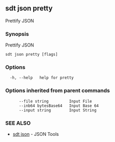 ## sdt json pretty

Prettify JSON

### Synopsis

Prettify JSON

```
sdt json pretty [flags]
```

### Options

```
  -h, --help   help for pretty
```

### Options inherited from parent commands

```
      --file string         Input File
      --inb64 bytesBase64   Input Base 64
      --input string        Input String
```

### SEE ALSO

* [sdt json](sdt_json.md)	 - JSON Tools

